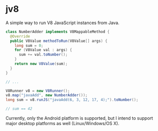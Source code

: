 jv8
===

A simple way to run V8 JavaScript instances from Java.

```java
class NumberAdder implements V8MappableMethod {
  @Override
  public V8Value methodToRun(V8Value[] args) {
    long sum = 0;
    for (V8Value val : args) {
      sum += val.toNumber();
    }
    return new V8Value(sum);
  }
}

// ...

V8Runner v8 = new V8Runner();
v8.map("javaAdd", new NumberAdder());
long sum = v8.runJS("javaAdd(6, 3, 12, 17, 4);").toNumber();

// sum == 42
```

Currently, only the Android platform is supported, but I intend to support major desktop platforms as well (Linux/Windows/OS X).
